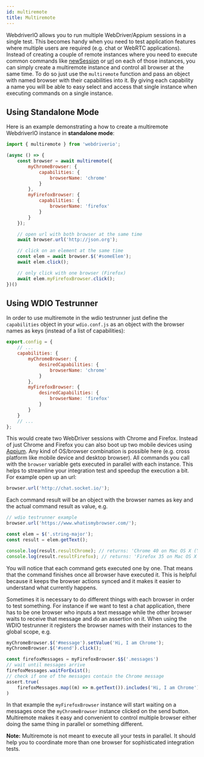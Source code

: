 ```yaml
---
id: multiremote
title: Multiremote
---
```

WebdriverIO allows you to run multiple WebDriver/Appium sessions in a single test. This becomes handy when you need to test application features where multiple users are required (e.g. chat or WebRTC applications). Instead of creating a couple of remote instances where you need to execute common commands like [newSession](/docs/api/webdriver.html#newsession) or [url](/docs/api/browser/url.html) on each of those instances, you can simply create a multiremote instance and control all browser at the same time. To do so just use the `multiremote` function and pass an object with named browser with their capabilities into it. By giving each capability a name you will be able to easy select and access that single instance when executing commands on a single instance.

## Using Standalone Mode

Here is an example demonstrating a how to create a multiremote WebdriverIO instance in **standalone mode**:

```js
import { multiremote } from 'webdriverio';

(async () => {
    const browser = await multiremote({
        myChromeBrowser: {
            capabilities: {
                browserName: 'chrome'
            }
        },
        myFirefoxBrowser: {
            capabilities: {
                browserName: 'firefox'
            }
        }
    });

    // open url with both browser at the same time
    await browser.url('http://json.org');

    // click on an element at the same time
    const elem = await browser.$('#someElem');
    await elem.click();

    // only click with one browser (Firefox)
    await elem.myFirefoxBrowser.click();
})()
```

## Using WDIO Testrunner

In order to use multiremote in the wdio testrunner just define the `capabilities` object in your `wdio.conf.js` as an object with the browser names as keys (instead of a list of capabilities):

```js
export.config = {
    // ...
    capabilities: {
        myChromeBrowser: {
            desiredCapabilities: {
                browserName: 'chrome'
            }
        },
        myFirefoxBrowser: {
            desiredCapabilities: {
                browserName: 'firefox'
            }
        }
    }
    // ...
};
```

This would create two WebDriver sessions with Chrome and Firefox. Instead of just Chrome and Firefox you can also boot up two mobile devices using [Appium](http://appium.io/). Any kind of OS/browser combination is possible here (e.g. cross platform like mobile device and desktop browser). All commands you call with the `browser` variable gets executed in parallel with each instance. This helps to streamline your integration test and speedup the execution a bit. For example open up an url:

```js
browser.url('http://chat.socket.io/');
```

Each command result will be an object with the browser names as key and the actual command result as value, e.g.

```js
// wdio testrunner example
browser.url('https://www.whatismybrowser.com/');

const elem = $('.string-major');
const result = elem.getText();

console.log(result.resultChrome); // returns: 'Chrome 40 on Mac OS X (Yosemite)'
console.log(result.resultFirefox); // returns: 'Firefox 35 on Mac OS X (Yosemite)'
```

You will notice that each command gets executed one by one. That means that the command finishes once all browser have executed it. This is helpful because it keeps the browser actions synced and it makes it easier to understand what currently happens.

Sometimes it is necessary to do different things with each browser in order to test something. For instance if we want to test a chat application, there has to be one browser who inputs a text message while the other browser waits to receive that message and do an assertion on it. When using the WDIO testrunner it registers the browser names with their instances to the global scope, e.g.

```js
myChromeBrowser.$('#message').setValue('Hi, I am Chrome');
myChromeBrowser.$('#send').click();

const firefoxMessages = myFirefoxBrowser.$$('.messages')
// wait until messages arrive
firefoxMessages.waitForExist();
// check if one of the messages contain the Chrome message
assert.true(
    firefoxMessages.map((m) => m.getText()).includes('Hi, I am Chrome')
)
```

In that example the `myFirefoxBrowser` instance will start waiting on a messages once the `myChromeBrowser` instance clicked on the send button. Multiremote makes it easy and convenient to control multiple browser either doing the same thing in parallel or something different.

**Note:** Multiremote is not meant to execute all your tests in parallel. It should help you to coordinate more than one browser for sophisticated integration tests.